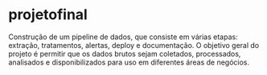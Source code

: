 # projetofinal
Construção de um pipeline de dados, que consiste em várias etapas: extração, tratamentos, alertas, deploy e documentação. O objetivo geral do projeto é permitir que os dados brutos sejam coletados, processados, analisados e disponibilizados para uso em diferentes áreas de negócios.
